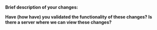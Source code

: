 <!--- (this is a comment) Thanks for your contribution! We look forward to quickly merging your PR, so please follow this template to speed processing. Thanks again! -->

**Brief description of your changes:**
<!--- Make sure that commits have informative

**What issue(s) does this PR close/update/change/reference?**
<!-- type the # sign and a helpful suggestions menu will appear -->

<!-- if not adequately described above, in issues, and in commit messages, add additional details of your improvements here -->

**Have (how have) you validated the functionality of these changes? Is there a server where we can view these changes?**
<!-- maintainers: before merging to prod, full regression testing of all functionality should be done on the test server -->
